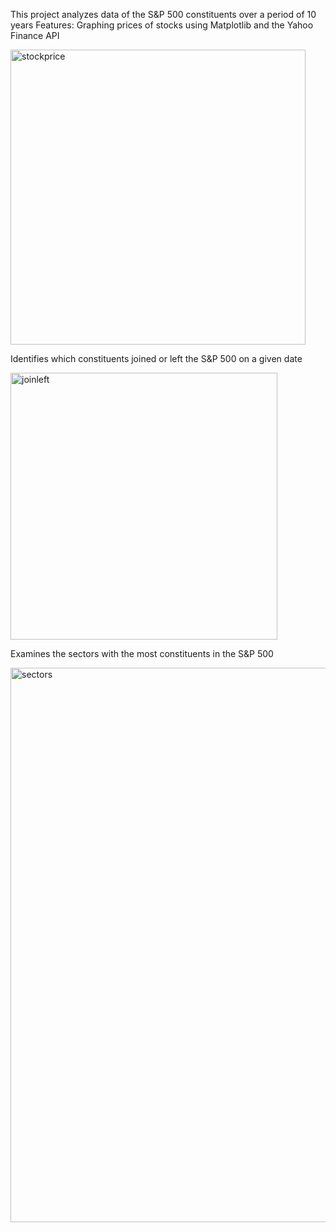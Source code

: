 This project analyzes data of the S&P 500 constituents over a period of 10 years
Features:
Graphing prices of stocks using Matplotlib and the Yahoo Finance API

<img width="472" alt="stockprice" src="https://github.com/user-attachments/assets/87656399-f328-404d-bf7d-02f241d56a5d">

Identifies which constituents joined or left the S&P 500 on a given date

<img width="427" alt="joinleft" src="https://github.com/user-attachments/assets/ae1a255b-3c0c-4fa8-a25e-2b1327fde3ad">

Examines the sectors with the most constituents in the S&P 500

<img width="887" alt="sectors" src="https://github.com/user-attachments/assets/e5cdc665-4008-47b7-89ae-da2e1b71aa2a">
